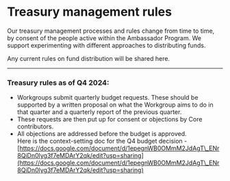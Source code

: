 # Treasury management rules

Our treasury management processes and rules change from time to time, by consent of the people active within the Ambassador Program. We support experimenting with different approaches to distributing funds.

Any current rules on fund distribution will be shared here.

***

### Treasury rules as of Q4 2024:

* Workgroups submit quarterly budget requests. These should be supported by a written proposal on what the Workgroup aims to do in that quarter and a quarterly report of the previous quarter.
* These requests are then put up for consent or objections by Core contributors.
* All objections are addressed before the budget is approved.\
  Here is  the context-setting doc for the Q4 budget decision - [https://docs.google.com/document/d/1epegnWB0OMmM2JdAgT\_ENr8QiDn0lyg3f7eMDArY2qk/edit?usp=sharing](https://docs.google.com/document/d/1epegnWB0OMmM2JdAgT\_ENr8QiDn0lyg3f7eMDArY2qk/edit?usp=sharing)

